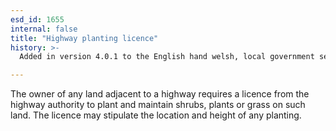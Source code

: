 ```yaml
---
esd_id: 1655
internal: false
title: "Highway planting licence"
history: >-
  Added in version 4.0.1 to the English hand welsh, local government service list.

---
```


The owner of any land adjacent to a highway requires a licence from the highway authority to plant and maintain shrubs, plants or grass on such land.  The licence may stipulate the location and height of any planting.

